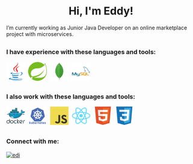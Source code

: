 # <h1 align="center">Hi, I'm Eddy!</h1>

I’m currently working as Junior Java Developer on an online marketplace project with microservices.

## <h3 align="left">I have experience with these languages and tools:</h3>

<div>
  <span>
    <img src="https://github.com/devicons/devicon/blob/master/icons/java/java-original.svg" title="Java" alt="Java" width="50" height="50"/>&nbsp;
  </span>
  <span>
    <img src="https://github.com/devicons/devicon/blob/master/icons/spring/spring-original.svg" title="Spring" alt="Spring" width="50" height="50"/>&nbsp;
  </span>
  <span>
    <img src="https://github.com/devicons/devicon/blob/master/icons/mongodb/mongodb-original.svg" title="Mongo"  alt="MongoDB" width="50" height="50"/>&nbsp;
  </span>
  <span>
    <img src="https://github.com/devicons/devicon/blob/master/icons/mysql/mysql-original-wordmark.svg" title="MySQL"  alt="MySQL" width="50" height="50"/>&nbsp; 
  </span>
</div>

## <h3 align="left">I also work with these languages and tools:</h3>

<div>
  <span>
    <img src="https://github.com/devicons/devicon/blob/master/icons/docker/docker-original-wordmark.svg" title="Docker" alt="Docker" width="50" height="50"/>&nbsp;
  </span>
  <span>
      <img src="https://github.com/devicons/devicon/blob/master/icons/kubernetes/kubernetes-plain-wordmark.svg" title="Kubernetes"  alt="Kubernetes" width="50" height="50"/>&nbsp;
  </span>
  <span>
      <img src="https://github.com/devicons/devicon/blob/master/icons/javascript/javascript-original.svg" title="JavaScript" alt="JavaScript" width="50" height="50"/>&nbsp;
  </span>
  <span>
      <img src="https://github.com/devicons/devicon/blob/master/icons/react/react-original.svg" title="React" alt="React" width="50" height="50"/>&nbsp;
  </span>
  <span>
      <img src="https://github.com/devicons/devicon/blob/master/icons/html5/html5-original.svg" title="HTML5" alt="HTML" width="50 height="50"/>&nbsp;
  </span>
  <span>
      <img src="https://github.com/devicons/devicon/blob/master/icons/css3/css3-original.svg"  title="CSS3" alt="CSS" width="50" height="50"/>&nbsp;
  </span>   
</div>

## <h3 align="left">Connect with me:</h3>
<div>
  <p align="left">
  <a href="https://www.linkedin.com/in/edu%C3%A1rd-katyi-b1a75680/" target="blank"><img align="center" src="https://raw.githubusercontent.com/rahuldkjain/github-profile-readme-generator/master/src/images/icons/Social/linked-in-alt.svg" alt="edi" height="30" width="40" /></a>
  </p>
</div>
